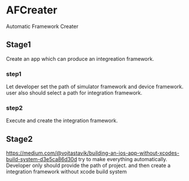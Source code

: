 # AFCreater
Automatic Framework Creater


## Stage1
Create an app which can produce an integreation framework.

### step1
Let developer set the path of simulator framework and device framework.
user also should select a path for integration framework.
### step2
Execute and create the integration framework.

## Stage2
https://medium.com/@vojtastavik/building-an-ios-app-without-xcodes-build-system-d3e5ca86d30d
try to make everything automatically.
Developer only should provide the path of project.
and then create a integration framework without xcode build system
